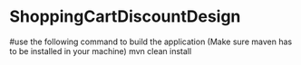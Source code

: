 # ShoppingCartDiscountDesign
#use the following command to build the application (Make sure maven has to be installed in your machine)
mvn clean install
